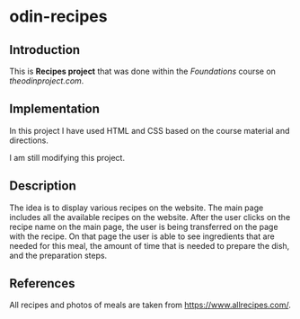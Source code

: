 # odin-recipes

## Introduction
This is **Recipes project** that was done within the *Foundations* course on *theodinproject.com*.

## Implementation
In this project I have used HTML and CSS based on the course material and directions.

I am still modifying this project.

## Description
The idea is to display various recipes on the website. The main page includes all the available recipes on the website. After the user clicks on the recipe name on the main page, the user is being transferred on the page with the recipe. On that page the user is able to see ingredients that are needed for this meal, the amount of time that is needed to prepare the dish, and the preparation steps.

## References
All recipes and photos of meals are taken from https://www.allrecipes.com/.
 